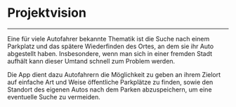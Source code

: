 # Projektvision

***

Eine für viele Autofahrer bekannte Thematik ist die Suche nach einem Parkplatz und das spätere Wiederfinden des Ortes, an dem sie ihr Auto abgestellt haben. Insbesondere, wenn man sich in einer fremden Stadt aufhält kann dieser Umtand schnell zum Problem werden.

Die App dient dazu Autofahrern die Möglichkeit zu geben an ihrem Zielort auf einfache Art und Weise öffentliche Parkplätze zu finden, sowie den Standort des eigenen Autos nach dem Parken abzuspeichern, um eine eventuelle Suche zu vermeiden.

